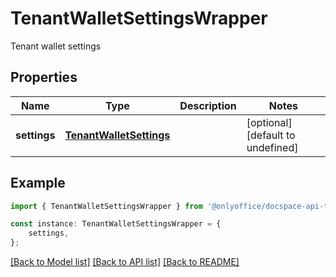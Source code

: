 # TenantWalletSettingsWrapper

Tenant wallet settings

## Properties

Name | Type | Description | Notes
------------ | ------------- | ------------- | -------------
**settings** | [**TenantWalletSettings**](TenantWalletSettings.md) |  | [optional] [default to undefined]

## Example

```typescript
import { TenantWalletSettingsWrapper } from '@onlyoffice/docspace-api-typescript';

const instance: TenantWalletSettingsWrapper = {
    settings,
};
```

[[Back to Model list]](../README.md#documentation-for-models) [[Back to API list]](../README.md#documentation-for-api-endpoints) [[Back to README]](../README.md)
